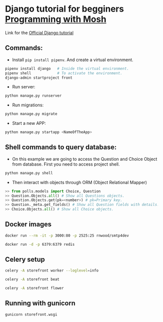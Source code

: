 # Django tutorial for begginers [Programming with Mosh](https://youtu.be/rHux0gMZ3Eg)

Link for the [Official Django tutorial](https://docs.djangoproject.com/en/3.2/intro/tutorial01/)

## Commands:
- Install `pip install pipenv`. And create a virtual environment.

```bash
pipenv install django   # Inside the virtual environment.
pipenv shell            # To activate the environment.
django-admin startproject front
```

- Run server:
```bash
python manage.py runserver
```

- Run migrations:
```bash
python manage.py migrate
```

- Start a new APP:
```bash
python manage.py startapp <NameOfTheApp>
```
## Shell commands to query database:
- On this example we are going to access the Question and Choice Object from database. First you need to access project shell.
```bash
python manage.py shell
```
- Then interact with objects through ORM (Object Relational Mapper)
```python
>> from polls.models import Choice, Question
>> Question.Objects.all() # Show all Questions objects.
>> Question.Objects.get(pk=<number>) # pk=Primary key.
>> Question._meta.get_fields() # Show all Question fields with details.
>> Choice.Objects.all() # Show all Choice objects.
```


## Docker images
```bash
docker run --rm -it -p 3000:80 -p 2525:25 rnwood/smtp4dev

docker run -d -p 6379:6379 redis
```

## Celery setup
```bash
celery -A storefront worker --loglevel=info

celery -A storefront beat

celery -A storefront flower
```
## Running with gunicorn
```
gunicorn storefront.wsgi
```
